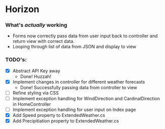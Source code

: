 # Horizon

### What's _actually_ working

- Forms now correctly pass data from user input back to controller and return view with correct data.
- Looping through list of data from JSON and display to view

### TODO's:

- [x] Abstract API Key away
  - Done! Huzzah!
- [x] Implement changes in controller for different weather forecasts
  - Done! Successfully passing data from controller to view
- [ ] Refine styling via CSS
- [ ] Implement exception handling for WindDirection and CardinalDirection in HomeController
- [ ] Implement exception handling for user input on Index page
- [x] Add Speed property to ExtendedWeather.cs
- [x] Add Precipitiation property to ExtendedWeather.cs